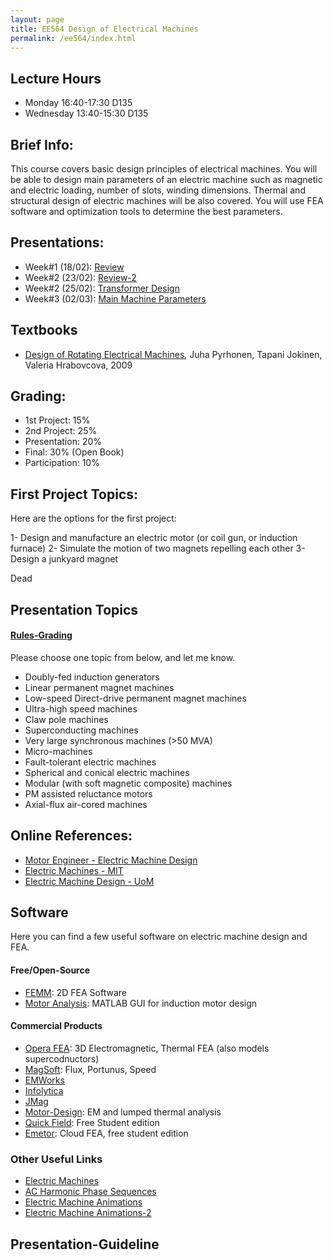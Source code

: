 ```yaml
---
layout: page
title: EE564 Design of Electrical Machines
permalink: /ee564/index.html
---
```


## Lecture Hours
- Monday 16:40-17:30 D135
- Wednesday 13:40-15:30 D135

## Brief Info:
This course covers basic design principles of electrical machines. You will be able to design main parameters of an electric machine such as magnetic and electric loading, number of slots, winding dimensions. Thermal and structural design of electric machines will be also covered. You will use FEA software and optimization tools to determine the best parameters.

## Presentations:
- Week#1 (18/02): [Review](/presentations/ee564_intro.html)
- Week#2 (23/02): [Review-2](/presentations/ee564_intro2.html)
- Week#2 (25/02): [Transformer Design](/presentations/ee564_transformer_design.html)
- Week#3 (02/03): [Main Machine Parameters](/presentations/ee564_machine_sizing.html)

## Textbooks
- [Design of Rotating Electrical Machines](http://eu.wiley.com/WileyCDA/WileyTitle/productCd-0470740086.html), Juha Pyrhonen, Tapani Jokinen, Valeria Hrabovcova, 2009

## Grading:
- 1st Project: 15%
- 2nd Project: 25%
- Presentation: 20%
- Final: 30% (Open Book)
- Participation: 10%

## First Project Topics:
Here are the options for the first project:

1- Design and manufacture an electric motor (or coil gun, or induction furnace)
2- Simulate the motion of two magnets repelling each other
3- Design a junkyard magnet

Dead

## Presentation Topics

#### [Rules-Grading](##Presentation-Guideline)

Please choose one topic from below, and let me know.

- Doubly-fed induction generators
- Linear permanent magnet machines
- Low-speed Direct-drive permanent magnet machines
- Ultra-high speed machines
- Claw pole machines
- Superconducting machines
- Very large synchronous machines (>50 MVA)
- Micro-machines
- Fault-tolerant electric machines
- Spherical and conical electric machines
- Modular (with soft magnetic composite) machines
- PM assisted reluctance motors
- Axial-flux air-cored machines


## Online References:
- [Motor Engineer - Electric Machine Design](http://www.motor-engineer.net/engineering-center/learn/tutorial-electric-machine-design-hendershot/)
- [Electric Machines - MIT](http://ocw.mit.edu/courses/electrical-engineering-and-computer-science/6-685-electric-machines-fall-2013/index.htm)
- [Electric Machine Design - UoM](http://cusp.umn.edu/machine_design.php)

## Software
Here you can find a few useful software on electric machine design and FEA.

#### Free/Open-Source
- [FEMM](http://www.femm.info/wiki/HomePage): 2D FEA Software
- [Motor Analysis](http://motoranalysis.com/): MATLAB GUI for induction motor design

#### Commercial Products
- [Opera FEA](http://operafea.com/): 3D Electromagnetic, Thermal FEA (also models supercodnuctors)
- [MagSoft](http://magsoft-flux.com/): Flux, Portunus, Speed
- [EMWorks](http://www.emworks.com/)
- [Infolytica](http://www.infolytica.com/)
- [JMag](http://www.jmag-international.com/index.html)
- [Motor-Design](http://www.motor-design.com/index.php): EM and lumped thermal analysis
- [Quick Field](http://www.quickfield.com/free_soft.htm): Free Student edition
- [Emetor](https://www.emetor.com): Cloud FEA, free student edition


### Other Useful Links
- [Electric Machines](http://www.electricaleasy.com/p/electrical-machines.html)
- [AC Harmonic Phase Sequences](http://www.allaboutcircuits.com/vol_2/chpt_10/8.html)
- [Electric Machine Animations](http://www.ece.umn.edu/users/riaz/animations/listanimations.html)
- [Electric Machine Animations-2](http://www.ece.umn.edu/users/riaz/anim/maccontents.html)

<h2 id="presentation-rules">Presentation-Guideline</h2>

